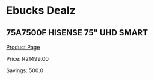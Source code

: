 
# Ebucks Dealz
## 75A7500F HISENSE 75" UHD SMART
[Product Page](https://www.ebucks.com/web/shop/productSelected.do?prodId=681553082&catId=363628262)

Price: R21499.00

Savings: 500.0


	